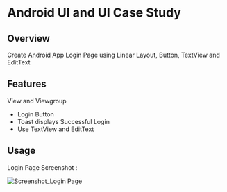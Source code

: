 # Android UI and UI Case Study

## Overview
Create Android App Login Page using Linear Layout, Button, TextView and EditText

## Features
View and Viewgroup
- Login Button
- Toast displays Successful Login
- Use TextView and EditText

## Usage
Login Page Screenshot :

![Screenshot_Login Page](https://user-images.githubusercontent.com/56164259/68088233-646aa580-fe8f-11e9-8735-e5fb469e8642.png)

